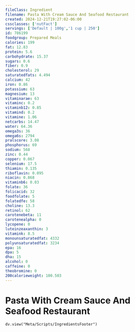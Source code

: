 ```yaml
---
fileClass: Ingredient
filename: Pasta With Cream Sauce And Seafood Restaurant
created: 2024-12-21T19:27:02-06:00
cssclasses: ['nutFact']
servings: ['Default | 100g','1 cup | 250']
id: 786199
foodgroup: Prepared Meals
calories: 199
fat: 12.83
protein: 5.6
carbohydrate: 15.37
sugars: 0.6
fiber: 0.9
cholesterol: 29
saturatedfats: 4.494
calcium: 42
iron: 0.86
potassium: 63
magnesium: 13
vitaminarae: 63
vitaminc: 0.2
vitaminb12: 0.85
vitamind: 0.2
vitamine: 1.06
netcarbs: 14.47
water: 64.36
omega3s: 36
omega6s: 2794
pralscore: 3.08
phosphorus: 69
sodium: 568
zinc: 0.44
copper: 0.067
selenium: 17.5
thiamin: 0.135
riboflavin: 0.095
niacin: 0.868
vitaminb6: 0.03
folate: 36
folicacid: 32
foodfolate: 5
folatedfe: 58
choline: 13.3
retinol: 62
carotenebeta: 11
carotenealpha: 0
lycopene: 0
luteinzeaxanthin: 3
vitamink: 8.5
monounsaturatedfat: 4332
polyunsaturatedfat: 3234
epa: 16
dpa: 5
dha: 15
alcohol: 0
caffeine: 0
theobromine: 0
200calorieweight: 100.503
---
```


# Pasta With Cream Sauce And Seafood Restaurant

```dataviewjs
dv.view("Meta/Scripts/IngredientsFooter")
```